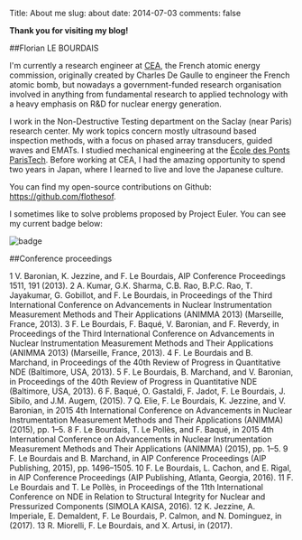 Title: About me
slug: about
date: 2014-07-03
comments: false

**Thank you for visiting my blog!**

##Florian LE BOURDAIS

I'm currently a research engineer at [CEA](http://www.cea.fr/english-portal), the French atomic energy commission, originally created by Charles De Gaulle to engineer the French atomic bomb, but nowadays a government-funded research organisation involved in anything from fundamental research to applied technology with a heavy emphasis on R&D for nuclear energy generation.

I work in the Non-Destructive Testing department on the Saclay (near Paris) research center. My work topics concern mostly ultrasound based inspection methods, with a focus on phased array transducers, guided waves and EMATs. I studied mechanical engineering at the [École des Ponts ParisTech](http://www.enpc.fr/). Before working at CEA, I had the amazing opportunity to spend two years in Japan, where I learned to live and love the Japanese culture.

You can find my open-source contributions on Github: <https://github.com/flothesof>.

I sometimes like to solve problems proposed by Project Euler. You can see my current badge below:

![badge](https://projecteuler.net/profile/furothesof.png)

##Conference proceedings

1 V. Baronian, K. Jezzine, and F. Le Bourdais, AIP Conference Proceedings 1511, 191 (2013).
2 A. Kumar, G.K. Sharma, C.B. Rao, B.P.C. Rao, T. Jayakumar, G. Gobillot, and F. Le Bourdais, in Proceedings of the Third International Conference on Advancements in Nuclear Instrumentation Measurement Methods and Their Applications (ANIMMA 2013) (Marseille, France, 2013).
3 F. Le Bourdais, F. Baqué, V. Baronian, and F. Reverdy, in Proceedings of the Third International Conference on Advancements in Nuclear Instrumentation Measurement Methods and Their Applications (ANIMMA 2013) (Marseille, France, 2013).
4 F. Le Bourdais and B. Marchand, in Proceedings of the 40th Review of Progress in Quantitative NDE (Baltimore, USA, 2013).
5 F. Le Bourdais, B. Marchand, and V. Baronian, in Proceedings of the 40th Review of Progress in Quantitative NDE (Baltimore, USA, 2013).
6 F. Baqué, O. Gastaldi, F. Jadot, F. Le Bourdais, J. Sibilo, and J.M. Augem, (2015).
7 Q. Elie, F. Le Bourdais, K. Jezzine, and V. Baronian, in 2015 4th International Conference on Advancements in Nuclear Instrumentation Measurement Methods and Their Applications (ANIMMA) (2015), pp. 1–5.
8 F. Le Bourdais, T. Le Pollès, and F. Baqué, in 2015 4th International Conference on Advancements in Nuclear Instrumentation Measurement Methods and Their Applications (ANIMMA) (2015), pp. 1–5.
9 F. Le Bourdais and B. Marchand, in AIP Conference Proceedings (AIP Publishing, 2015), pp. 1496–1505.
10 F. Le Bourdais, L. Cachon, and E. Rigal, in AIP Conference Proceedings (AIP Publishing, Atlanta, Georgia, 2016).
11 F. Le Bourdais and T. Le Pollès, in Proceedings of the 11th International Conference on NDE in Relation to Structural Integrity for Nuclear and Pressurized Components (SIMOLA KAISA, 2016).
12 K. Jezzine, A. Imperiale, E. Demaldent, F. Le Bourdais, P. Calmon, and N. Dominguez, in (2017).
13 R. Miorelli, F. Le Bourdais, and X. Artusi, in (2017).
